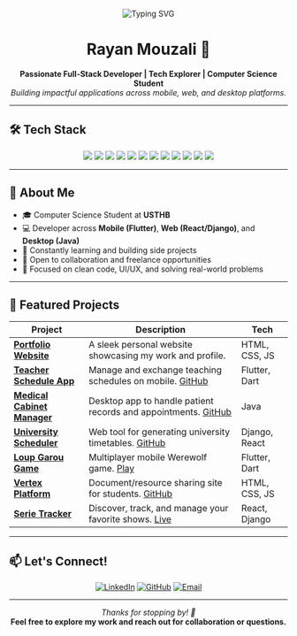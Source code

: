 <!-- Header Typing Animation -->
<p align="center">
  <img src="https://readme-typing-svg.demolab.com?font=Fira+Code&weight=500&size=26&pause=1000&color=0D1117&center=true&vCenter=true&width=700&height=60&lines=Hi+%F0%9F%91%8B+I'm+Rayan+Mouzali;Full-Stack+Developer+%7C+Student+at+USTHB;Welcome+to+my+GitHub+Universe!+🚀" alt="Typing SVG">
</p>

<h1 align="center">Rayan Mouzali 👋</h1>

<p align="center">
  <b>Passionate Full-Stack Developer | Tech Explorer | Computer Science Student</b><br>
  <i>Building impactful applications across mobile, web, and desktop platforms.</i>
</p>

---

## 🛠️ Tech Stack

<div align="center">
  
  <!-- Languages -->
  <img src="https://img.shields.io/badge/Python-3670A0?style=for-the-badge&logo=python&logoColor=white"/>
  <img src="https://img.shields.io/badge/Java-007396?style=for-the-badge&logo=java&logoColor=white"/>
  <img src="https://img.shields.io/badge/C-00599C?style=for-the-badge&logo=c&logoColor=white"/>
  <img src="https://img.shields.io/badge/JavaScript-F7DF1E?style=for-the-badge&logo=javascript&logoColor=black"/>
  <img src="https://img.shields.io/badge/Dart-0175C2?style=for-the-badge&logo=dart&logoColor=white"/>

  <!-- Web -->
  <img src="https://img.shields.io/badge/HTML5-E44D26?style=for-the-badge&logo=html5&logoColor=white"/>
  <img src="https://img.shields.io/badge/CSS3-264DE4?style=for-the-badge&logo=css3&logoColor=white"/>
  <img src="https://img.shields.io/badge/React-20232A?style=for-the-badge&logo=react&logoColor=61DAFB"/>
  <img src="https://img.shields.io/badge/Django-092E20?style=for-the-badge&logo=django&logoColor=white"/>

  <!-- Mobile / Desktop -->
  <img src="https://img.shields.io/badge/Flutter-02569B?style=for-the-badge&logo=flutter&logoColor=white"/>
  <img src="https://img.shields.io/badge/Unity-000000?style=for-the-badge&logo=unity&logoColor=white"/>

  <!-- Tools -->
  <img src="https://img.shields.io/badge/Git-F05032?style=for-the-badge&logo=git&logoColor=white"/>

</div>

---

## 🚀 About Me

- 🎓 Computer Science Student at **USTHB**
- 💻 Developer across **Mobile (Flutter)**, **Web (React/Django)**, and **Desktop (Java)**
- 🌱 Constantly learning and building side projects
- 🤝 Open to collaboration and freelance opportunities
- 🎯 Focused on clean code, UI/UX, and solving real-world problems

---

## 🌟 Featured Projects

| Project | Description | Tech |
|--------|-------------|------|
| **[Portfolio Website](https://rayan3230.github.io/Portfolio/)** | A sleek personal website showcasing my work and profile. | HTML, CSS, JS |
| **[Teacher Schedule App](https://rayan3230.github.io/Portfolio/htmls/project1.html)** | Manage and exchange teaching schedules on mobile. [GitHub](https://github.com/rayan3230/APP_Project) | Flutter, Dart |
| **[Medical Cabinet Manager](https://rayan3230.github.io/Portfolio/htmls/project2.html)** | Desktop app to handle patient records and appointments. [GitHub](https://github.com/rayan3230/Poo_CabinetMedical) | Java |
| **[University Scheduler](https://rayan3230.github.io/Portfolio/htmls/project3.html)** | Web tool for generating university timetables. [GitHub](https://github.com/rayan3230/Projet-pluridisciplinaire) | Django, React |
| **[Loup Garou Game](https://rayan3230.github.io/Portfolio/htmls/project4.html)** | Multiplayer mobile Werewolf game. [Play](https://cosmic-caramel-0d965f.netlify.app/) | Flutter, Dart |
| **[Vertex Platform](https://rayan3230.github.io/Portfolio/htmls/project5.html)** | Document/resource sharing site for students. [GitHub](https://github.com/wassimmho/Vertex.git) | HTML, CSS, JS |
| **[Serie Tracker](https://rayan3230.github.io/Portfolio/htmls/project6.html)** | Discover, track, and manage your favorite shows. [Live](https://serie-tracker-frontend.onrender.com/) | React, Django |

---

## 📫 Let's Connect!

<div align="center">

[![LinkedIn](https://img.shields.io/badge/Rayan%20Mouzali-%230077B5?style=for-the-badge&logo=linkedin&logoColor=white)](https://dz.linkedin.com/in/rayan-mouzali-16172331b)
[![GitHub](https://img.shields.io/badge/GitHub-%23121011?style=for-the-badge&logo=github&logoColor=white)](https://github.com/rayan3230)
[![Email](https://img.shields.io/badge/Email-rayanemouzali3230%40gmail.com-D14836?style=for-the-badge&logo=gmail&logoColor=white)](mailto:rayanemouzali3230@gmail.com)

</div>

---

<p align="center">
  <i>Thanks for stopping by! 🚀</i><br>
  <b>Feel free to explore my work and reach out for collaboration or questions.</b>
</p>

